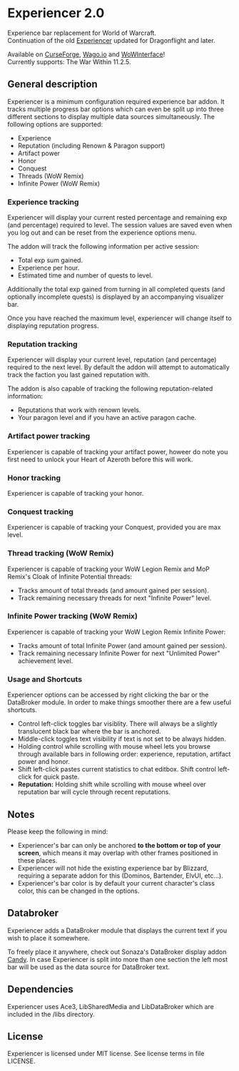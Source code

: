 # Experiencer 2.0
Experience bar replacement for World of Warcraft.  
Continuation of the old [Experiencer](https://www.curseforge.com/wow/addons/experiencer) updated for Dragonflight and later.  

Available on [CurseForge](https://www.curseforge.com/wow/addons/experiencer-2-0), [Wago.io](https://addons.wago.io/addons/experiencer2) and [WoWInterface](https://www.wowinterface.com/downloads/fileinfo.php?id=26805)!  
Currently supports: The War Within 11.2.5.  

## General description
Experiencer is a minimum configuration required experience bar addon. It tracks multiple progress bar options which can even be split up into three different sections to display multiple data sources simultaneously.
The following options are supported:  
- Experience  
- Reputation (including Renown & Paragon support)  
- Artifact power  
- Honor  
- Conquest  
- Threads (WoW Remix) 
- Infinite Power (WoW Remix) 

### Experience tracking
Experiencer will display your current rested percentage and remaining exp (and percentage) required to level. The session values are saved even when you log out and can be reset from the experience options menu.

The addon will track the following information per active session:  
- Total exp sum gained.  
- Experience per hour.  
- Estimated time and number of quests to level.  
  
Additionally the total exp gained from turning in all completed quests (and optionally incomplete quests) is displayed by an accompanying visualizer bar.  

Once you have reached the maximum level, experiencer will change itself to displaying reputation progress.  

### Reputation tracking
Experiencer will display your current level, reputation (and percentage) required to the next level. By default the addon will attempt to automatically track the faction you last gained reputation with.  

The addon is also capable of tracking the following reputation-related information:  
- Reputations that work with renown levels.  
- Your paragon level and if you have an active paragon cache.  

### Artifact power tracking
Experiencer is capable of tracking your artifact power, howeer do note you first need to unlock your Heart of Azeroth before this will work.  

### Honor tracking
Experiencer is capable of tracking your honor.  

### Conquest tracking
Experiencer is capable of tracking your Conquest, provided you are max level.  

### Thread tracking (WoW Remix) 
Experiencer is capable of tracking your WoW Legion Remix and MoP Remix's Cloak of Infinite Potential threads:  
- Tracks amount of total threads (and amount gained per session).  
- Track remaining necessary threads for next "Infinite Power" level.  

### Infinite Power tracking (WoW Remix) 
Experiencer is capable of tracking your WoW Legion Remix Infinite Power:  
- Tracks amount of total Infinite Power (and amount gained per session).  
- Track remaining necessary Infinite Power for next "Unlimited Power" achievement level.  

### Usage and Shortcuts
Experiencer options can be accessed by right clicking the bar or the DataBroker module. In order to make things smoother there are a few useful shortcuts.  
- Control left-click toggles bar visiblity. There will always be a slightly translucent black bar where the bar is anchored.  
- Middle-click toggles text visibility if text is not set to be always hidden.  
- Holding control while scrolling with mouse wheel lets you browse through available bars in following order: experience, reputation, artifact power and honor.  
- Shift left-click pastes current statistics to chat editbox. Shift control left-click for quick paste.  
- **Reputation:** Holding shift while scrolling with mouse wheel over reputation bar will cycle through recent reputations.  

## Notes
Please keep the following in mind:  
- Experiencer's bar can only be anchored **to the bottom or top of your screen**, which means it may overlap with other frames positioned in these places.  
- Experiencer will not hide the existing experience bar by Blizzard, requiring a separate addon for this (Dominos, Bartender, ElvUI, etc...).
- Experiencer's bar color is by default your current character's class color, this can be changed in the options.

## Databroker
Experiencer adds a DataBroker module that displays the current text if you wish to place it somewhere. 

To freely place it anywhere, check out Sonaza's DataBroker display addon [Candy](https://www.curseforge.com/wow/addons/candy). In case Experiencer is split into more than one section the left most bar will be used as the data source for DataBroker text.

## Dependencies
Experiencer uses Ace3, LibSharedMedia and LibDataBroker which are included in the /libs directory.

## License
Experiencer is licensed under MIT license. See license terms in file LICENSE.